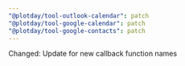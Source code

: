 ```yaml
---
"@plotday/tool-outlook-calendar": patch
"@plotday/tool-google-calendar": patch
"@plotday/tool-google-contacts": patch
---
```


Changed: Update for new callback function names
